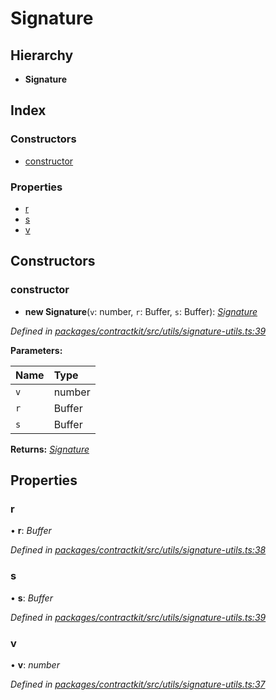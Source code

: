 # Signature

## Hierarchy

* **Signature**

## Index

### Constructors

* [constructor]()

### Properties

* [r]()
* [s]()
* [v]()

## Constructors

### constructor

+ **new Signature**\(`v`: number, `r`: Buffer, `s`: Buffer\): [_Signature_]()

_Defined in_ [_packages/contractkit/src/utils/signature-utils.ts:39_](https://github.com/celo-org/celo-monorepo/blob/master/packages/contractkit/src/utils/signature-utils.ts#L39)

**Parameters:**

| Name | Type |
| :--- | :--- |
| `v` | number |
| `r` | Buffer |
| `s` | Buffer |

**Returns:** [_Signature_]()

## Properties

### r

• **r**: _Buffer_

_Defined in_ [_packages/contractkit/src/utils/signature-utils.ts:38_](https://github.com/celo-org/celo-monorepo/blob/master/packages/contractkit/src/utils/signature-utils.ts#L38)

### s

• **s**: _Buffer_

_Defined in_ [_packages/contractkit/src/utils/signature-utils.ts:39_](https://github.com/celo-org/celo-monorepo/blob/master/packages/contractkit/src/utils/signature-utils.ts#L39)

### v

• **v**: _number_

_Defined in_ [_packages/contractkit/src/utils/signature-utils.ts:37_](https://github.com/celo-org/celo-monorepo/blob/master/packages/contractkit/src/utils/signature-utils.ts#L37)

